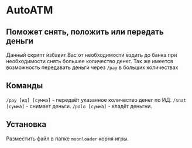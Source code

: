 # AutoATM
## Поможет снять, положить или передать деньги

Данный скрипт избавит Вас от необходимости ездить до банка при необходимости снять большее количество денег.
Так же имеется возможность передавать деньги через ```/pay``` в больших количествах

## Команды

```/pay [ид] [сумма]``` - передаёт указанное количество денег по ИД.
```/snat [сумма]``` - снимает деньги.
```/polo [сумма]``` - кладёт деньгни.


## Установка

Разместить файл в папке ```moonloader```  корня игры.
